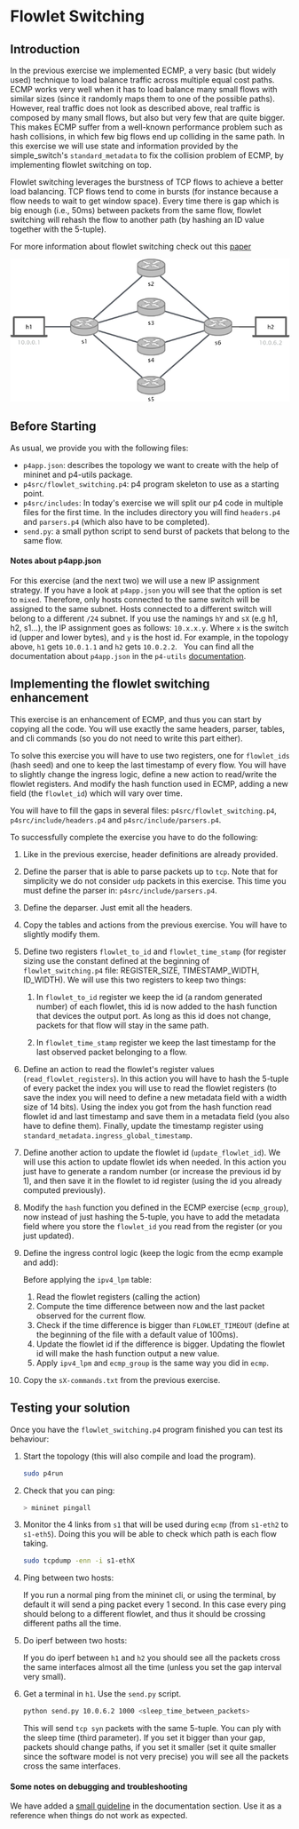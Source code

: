 # Flowlet Switching

## Introduction

In the previous exercise we implemented ECMP, a very basic (but widely used) technique to load balance traffic across
multiple equal cost paths. ECMP works very well when it has to load balance many small flows with similar sizes (since it
randomly maps them to one of the possible paths). However, real traffic does not look as described above, real traffic is composed by many
small flows, but also but very few that are quite bigger. This makes ECMP suffer from a well-known performance problem such as hash collisions,
in which few big flows end up colliding in the same path. In this exercise we will use state and information provided by the simple_switch's
`standard_metadata` to fix the collision problem of ECMP, by implementing flowlet switching on top.

Flowlet switching leverages the burstness of TCP flows to achieve a better load balancing. TCP flows tend to come in bursts (for instance because
a flow needs to wait to get window space). Every time there is gap which is big enough (i.e., 50ms) between packets from the same flow, flowlet switching
will rehash the flow to another path (by hashing an ID value together with the 5-tuple).

For more information about flowlet switching check out this [paper](https://www.usenix.org/system/files/conference/nsdi17/nsdi17-vanini.pdf)

<p align="center">
<img src="images/multi_hop_topo.png" title="Multi Hop Topology"/>
<p/>


## Before Starting

As usual, we provide you with the following files:

  *  `p4app.json`: describes the topology we want to create with the help
     of mininet and p4-utils package.
  *  `p4src/flowlet_switching.p4`: p4 program skeleton to use as a starting point.
  *  `p4src/includes`: In today's exercise we will split our p4 code in multiple files for the first time. In the includes
  directory you will find `headers.p4` and `parsers.p4` (which also have to be completed).
  *  `send.py`: a small python script to send burst of packets that belong to the same flow.

#### Notes about p4app.json

For this exercise (and the next two) we will use a new IP assignment strategy. If you have a look at `p4app.json` you will see that
the option is set to `mixed`. Therefore, only hosts connected to the same switch will be assigned to the same subnet. Hosts connected
to a different switch will belong to a different `/24` subnet. If you use the namings `hY` and `sX` (e.g h1, h2, s1...), the IP assignment
goes as follows: `10.x.x.y`. Where `x` is the switch id (upper and lower bytes), and `y` is the host id. For example, in the topology above,
`h1` gets `10.0.1.1` and `h2` gets `10.0.2.2`.
 
You can find all the documentation about `p4app.json` in the `p4-utils` [documentation](https://github.com/nsg-ethz/p4-utils#topology-description).

## Implementing the flowlet switching enhancement

This exercise is an enhancement of ECMP, and thus you can start by copying all the code. You will use exactly the same headers,
parser, tables, and cli commands (so you do not need to write this part either).

To solve this exercise you will have to use two registers, one for `flowlet_ids` (hash seed) and one to keep the last timestamp of
every flow. You will have to slightly change the ingress logic, define a new action to read/write the flowlet registers. And modify
the hash function used in ECMP, adding a new field (the `flowlet_id`) which will vary over time.

You will have to fill the gaps in several files: `p4src/flowlet_switching.p4`, `p4src/include/headers.p4`
and `p4src/include/parsers.p4`.

To successfully complete the exercise you have to do the following:

1. Like in the previous exercise, header definitions are already provided.

2. Define the parser that is able to parse packets up to `tcp`. Note that for simplicity we do not consider `udp` packets
in this exercise. This time you must define the parser in: `p4src/include/parsers.p4`.

3. Define the deparser. Just emit all the headers.

4. Copy the tables and actions from the previous exercise. You will have to slightly modify them.

5. Define two registers `flowlet_to_id` and `flowlet_time_stamp` (for register sizing use the constant defined at the
beginning of `flowlet_switching.p4` file: REGISTER_SIZE, TIMESTAMP_WIDTH, ID_WIDTH). We will use this two registers to keep two things:

    1. In `flowlet_to_id` register we keep the id (a random generated number) of each flowlet, this id is now added to the
    hash function that devices the output port. As long as this id does not change, packets for that flow will stay in the same path.

    2. In `flowlet_time_stamp` register we keep the last timestamp for the last observed packet belonging to a flow.

6. Define an action to read the flowlet's register values (`read_flowlet_registers`). In this action you will have to hash the 5-tuple
of every packet the index you will use to read the flowlet registers (to save the index you will need to define a new metadata field with a
width size of 14 bits). Using the index you got from the hash function read flowlet id and last timestamp and save them in a metadata field (you
also have to define them). Finally, update the timestamp register using `standard_metadata.ingress_global_timestamp`.

7. Define another action to update the flowlet id (`update_flowlet_id`). We will use this action to update flowlet ids when needed.
In this action you just have to generate a random number (or increase the previous id by 1), and then save it in the flowlet to id register (using the
id you already computed previously).

8. Modify the `hash` function you defined in the ECMP exercise (`ecmp_group`), now instead of just hashing the 5-tuple, you have to
add the metadata field where you store the `flowlet_id` you read from the register (or you just updated).

9. Define the ingress control logic (keep the logic from the ecmp example and add):

    Before applying the `ipv4_lpm` table:

    1. Read the flowlet registers (calling the action)
    2. Compute the time difference between now and the last packet observed for the current flow.
    3. Check if the time difference is bigger than `FLOWLET_TIMEOUT` (define at the beginning of the file with a default
    value of 100ms).
    4. Update the flowlet id if the difference is bigger. Updating the flowlet id will make the hash function output a new value.
    5. Apply `ipv4_lpm` and `ecmp_group` is the same way you did in `ecmp`.


10. Copy the `sX-commands.txt` from the previous exercise.

## Testing your solution

Once you have the `flowlet_switching.p4` program finished you can test its behaviour:

1. Start the topology (this will also compile and load the program).

   ```bash
   sudo p4run
   ```

2. Check that you can ping:

   ```bash
   > mininet pingall
   ```

3. Monitor the 4 links from `s1` that will be used during `ecmp` (from `s1-eth2` to `s1-eth5`). Doing this you will be able to check which path is each flow
taking.

   ```bash
   sudo tcpdump -enn -i s1-ethX
   ```

4. Ping between two hosts:

   If you run a normal ping from the mininet cli, or using the terminal, by default it will send a ping packet every 1 second. In this
   case every ping should belong to a different flowlet, and thus it should be crossing different paths all the time.

5. Do iperf between two hosts:

   If you do iperf between `h1` and `h2` you should see all the packets cross the same interfaces almost
   all the time (unless you set the gap interval very small).


6. Get a terminal in `h1`. Use the `send.py` script.

   ```bash
   python send.py 10.0.6.2 1000 <sleep_time_between_packets>
   ```

   This will send `tcp syn` packets with the same 5-tuple. You can ply with the sleep time (third parameter). If you set it bigger than your gap, packets should change
   paths, if you set it smaller (set it quite smaller since the software model is not very precise) you will see all the packets cross the same interfaces.

#### Some notes on debugging and troubleshooting

We have added a [small guideline](../../documentation/debugging-and-troubleshooting.md) in the documentation section. Use it as a reference when things do not work as
expected.



